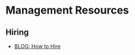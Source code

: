# Management Resources

## Hiring
* [BLOG: How to Hire](https://medium.com/swlh/how-to-hire-34f4ded5f176#.kulo607zw)
